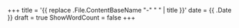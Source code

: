 +++
title = '{{ replace .File.ContentBaseName "-" " " | title }}'
date = {{ .Date }}
draft = true
ShowWordCount = false
+++

